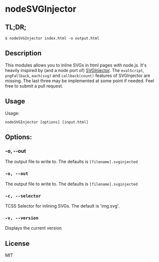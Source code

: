 # nodeSVGInjector

## TL;DR;
    
    $ nodeSVGInjector index.html -o output.html


## Description
This modules allows you to inline SVGs in html pages with node.js. It's heavily inspired by (and a node port of) [SVGInjector](https://github.com/iconic/SVGInjector). The `evalScript`, `pngFallback`, `each(svg)` and `callback(count)` features of SVGInjector are missing. The last three may be implemented at some point if needed. Feel free to submit a pull request.

## Usage
Usage: 
    
    nodeSVGInjector [options] [input.html]

## Options:

  ### -o, --out
  The output file to write to. The defaults is `[filename].svginjected`

### `-o, --out`
The output file to write to. The defaults is `[filename].svginjected`

### `-c, --selector`
TCSS Selector for inlining SVGs. The default is 'img.svg'.

### `-v, --version`
Displays the current version


## License 
MIT

